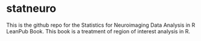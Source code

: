 # statneuro

This is the github repo for the Statistics for Neuroimaging Data Analysis in R LeanPub Book. This book is a treatment of region of interest analysis in R.
